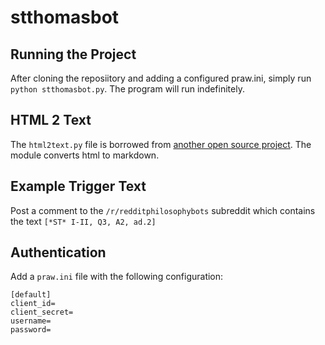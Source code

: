 # stthomasbot

## Running the Project

After cloning the reposiitory and adding a configured praw.ini, simply run `python stthomasbot.py`. The program will run indefinitely.

## HTML 2 Text

The `html2text.py` file is borrowed from [another open source project](https://github.com/aaronsw/html2text). The module converts html to markdown.

## Example Trigger Text

Post a comment to the `/r/redditphilosophybots` subreddit which contains the text `[*ST* I-II, Q3, A2, ad.2]`

## Authentication

Add a `praw.ini` file with the following configuration:

    [default]
    client_id=
    client_secret=
    username=
    password=
